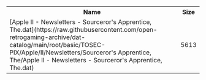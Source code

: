 <table>
<tr><th>Name</th><th>Size</th></tr>
<tr><td>
[Apple II - Newsletters - Sourceror's Apprentice, The.dat](https://raw.githubusercontent.com/open-retrogaming-archive/dat-catalog/main/root/basic/TOSEC-PIX/Apple/II/Newsletters/Sourceror's Apprentice, The/Apple II - Newsletters - Sourceror's Apprentice, The.dat)
</td><td>5613</td></tr>
</table>
